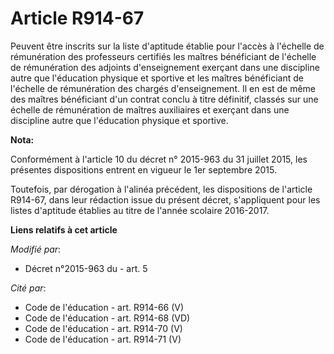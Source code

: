 # Article R914-67

Peuvent être inscrits sur la liste d'aptitude établie pour l'accès à l'échelle  de rémunération des professeurs certifiés les
maîtres bénéficiant de l'échelle  de rémunération des adjoints d'enseignement exerçant dans une discipline autre  que
l'éducation physique et sportive et les maîtres bénéficiant de l'échelle de  rémunération des chargés d'enseignement. Il en
est de même des maîtres bénéficiant d'un contrat conclu à titre définitif, classés sur une échelle de rémunération de maîtres
auxiliaires et exerçant dans une discipline autre que l'éducation physique et sportive.

**Nota:**

Conformément à l'article 10 du décret n° 2015-963 du 31 juillet 2015, les présentes dispositions entrent en vigueur le 1er
septembre 2015.

Toutefois, par dérogation à l'alinéa précédent, les dispositions de l'article R914-67, dans leur rédaction issue du présent
décret, s'appliquent pour les listes d'aptitude établies au titre de l'année scolaire 2016-2017.

**Liens relatifs à cet article**

_Modifié par_:

  - Décret n°2015-963 du  - art. 5

_Cité par_:

  - Code de l'éducation - art. R914-66 (V)
  - Code de l'éducation - art. R914-68 (VD)
  - Code de l'éducation - art. R914-70 (V)
  - Code de l'éducation - art. R914-71 (V)
